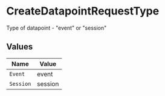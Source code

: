 # CreateDatapointRequestType

Type of datapoint - "event" or "session"


## Values

| Name      | Value     |
| --------- | --------- |
| `Event`   | event     |
| `Session` | session   |